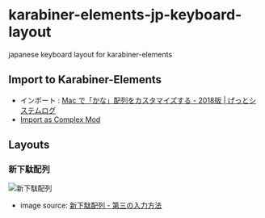 # karabiner-elements-jp-keyboard-layout

japanese keyboard layout for karabiner-elements


## Import to Karabiner-Elements

- インポート : [Mac で「かな」配列をカスタマイズする - 2018版 | げっとシステムログ](http://www.getto.systems/entry/2018/03/01/063706#jp-keyboard-layout)
- [Import as Complex Mod](karabiner://karabiner/assets/complex_modifications/import?url=https://raw.githubusercontent.com/unlimish/karabiner-elements-jp-keyboard-layout/master/jp-keyboard-layout.json)


## Layouts

### 新下駄配列

![新下駄配列](新下駄配列.png)

- image source: [新下駄配列 - 第三の入力方法](http://blog.livedoor.jp/eninlog/archives/4622525.html)
